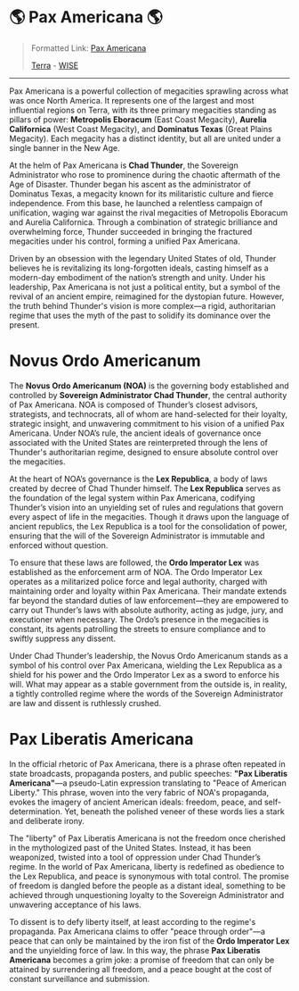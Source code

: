 # 🌎 Pax Americana 🌎

> Formatted Link: [Pax Americana](🌎PaxAmericana.md)
>
> [Terra](🌎Terra.md) - [WISE](🏛WISE🌎.md)

---

Pax Americana is a powerful collection of megacities sprawling across what was once North America. It represents one of the largest and most influential regions on Terra, with its three primary megacities standing as pillars of power: **Metropolis Eboracum** (East Coast Megacity), **Aurelia Californica** (West Coast Megacity), and **Dominatus Texas** (Great Plains Megacity). Each megacity has a distinct identity, but all are united under a single banner in the New Age.

At the helm of Pax Americana is **Chad Thunder**, the Sovereign Administrator who rose to prominence during the chaotic aftermath of the Age of Disaster. Thunder began his ascent as the administrator of Dominatus Texas, a megacity known for its militaristic culture and fierce independence. From this base, he launched a relentless campaign of unification, waging war against the rival megacities of Metropolis Eboracum and Aurelia Californica. Through a combination of strategic brilliance and overwhelming force, Thunder succeeded in bringing the fractured megacities under his control, forming a unified Pax Americana.

Driven by an obsession with the legendary United States of old, Thunder believes he is revitalizing its long-forgotten ideals, casting himself as a modern-day embodiment of the nation’s strength and unity. Under his leadership, Pax Americana is not just a political entity, but a symbol of the revival of an ancient empire, reimagined for the dystopian future. However, the truth behind Thunder's vision is more complex—a rigid, authoritarian regime that uses the myth of the past to solidify its dominance over the present.

# Novus Ordo Americanum

The **Novus Ordo Americanum (NOA)** is the governing body established and controlled by **Sovereign Administrator Chad Thunder**, the central authority of Pax Americana. NOA is composed of Thunder’s closest advisors, strategists, and technocrats, all of whom are hand-selected for their loyalty, strategic insight, and unwavering commitment to his vision of a unified Pax Americana. Under NOA’s rule, the ancient ideals of governance once associated with the United States are reinterpreted through the lens of Thunder's authoritarian regime, designed to ensure absolute control over the megacities.

At the heart of NOA’s governance is the **Lex Republica**, a body of laws created by decree of Chad Thunder himself. The **Lex Republica** serves as the foundation of the legal system within Pax Americana, codifying Thunder’s vision into an unyielding set of rules and regulations that govern every aspect of life in the megacities. Though it draws upon the language of ancient republics, the Lex Republica is a tool for the consolidation of power, ensuring that the will of the Sovereign Administrator is immutable and enforced without question.

To ensure that these laws are followed, the **Ordo Imperator Lex** was established as the enforcement arm of NOA. The Ordo Imperator Lex operates as a militarized police force and legal authority, charged with maintaining order and loyalty within Pax Americana. Their mandate extends far beyond the standard duties of law enforcement—they are empowered to carry out Thunder’s laws with absolute authority, acting as judge, jury, and executioner when necessary. The Ordo’s presence in the megacities is constant, its agents patrolling the streets to ensure compliance and to swiftly suppress any dissent.

Under Chad Thunder’s leadership, the Novus Ordo Americanum stands as a symbol of his control over Pax Americana, wielding the Lex Republica as a shield for his power and the Ordo Imperator Lex as a sword to enforce his will. What may appear as a stable government from the outside is, in reality, a tightly controlled regime where the words of the Sovereign Administrator are law and dissent is ruthlessly crushed.

# Pax Liberatis Americana

In the official rhetoric of Pax Americana, there is a phrase often repeated in state broadcasts, propaganda posters, and public speeches: **"Pax Liberatis Americana"**—a pseudo-Latin expression translating to "Peace of American Liberty." This phrase, woven into the very fabric of NOA's propaganda, evokes the imagery of ancient American ideals: freedom, peace, and self-determination. Yet, beneath the polished veneer of these words lies a stark and deliberate irony.

The "liberty" of Pax Liberatis Americana is not the freedom once cherished in the mythologized past of the United States. Instead, it has been weaponized, twisted into a tool of oppression under Chad Thunder’s regime. In the world of Pax Americana, liberty is redefined as obedience to the Lex Republica, and peace is synonymous with total control. The promise of freedom is dangled before the people as a distant ideal, something to be achieved through unquestioning loyalty to the Sovereign Administrator and unwavering acceptance of his laws.

To dissent is to defy liberty itself, at least according to the regime's propaganda. Pax Americana claims to offer "peace through order"—a peace that can only be maintained by the iron fist of the **Ordo Imperator Lex** and the unyielding force of law. In this way, the phrase **Pax Liberatis Americana** becomes a grim joke: a promise of freedom that can only be attained by surrendering all freedom, and a peace bought at the cost of constant surveillance and submission.
